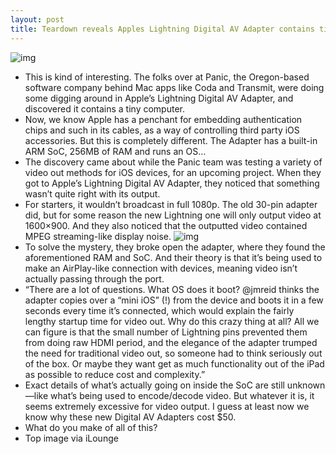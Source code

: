 ```yaml
---
layout: post
title: Teardown reveals Apples Lightning Digital AV Adapter contains tiny computer
---
```

![img](http://media.idownloadblog.com/wp-content/uploads/2013/03/digital-av-adapter-1.jpg)
* This is kind of interesting. The folks over at Panic, the Oregon-based software company behind Mac apps like Coda and Transmit, were doing some digging around in Apple’s Lightning Digital AV Adapter, and discovered it contains a tiny computer.
* Now, we know Apple has a penchant for embedding authentication chips and such in its cables, as a way of controlling third party iOS accessories. But this is completely different. The Adapter has a built-in ARM SoC, 256MB of RAM and runs an OS…
* The discovery came about while the Panic team was testing a variety of video out methods for iOS devices, for an upcoming project. When they got to Apple’s Lightning Digital AV Adapter, they noticed that something wasn’t quite right with its output.
* For starters, it wouldn’t broadcast in full 1080p. The old 30-pin adapter did, but for some reason the new Lightning one will only output video at 1600×900. And they also noticed that the outputted video contained MPEG streaming-like display noise.
![img](http://media.idownloadblog.com/wp-content/uploads/2013/03/digital-av-adapter-apart.jpg)
* To solve the mystery, they broke open the adapter, where they found the aforementioned RAM and SoC. And their theory is that it’s being used to make an AirPlay-like connection with devices, meaning video isn’t actually passing through the port.
* “There are a lot of questions. What OS does it boot? @jmreid thinks the adapter copies over a “mini iOS” (!) from the device and boots it in a few seconds every time it’s connected, which would explain the fairly lengthy startup time for video out. Why do this crazy thing at all? All we can figure is that the small number of Lightning pins prevented them from doing raw HDMI period, and the elegance of the adapter trumped the need for traditional video out, so someone had to think seriously out of the box. Or maybe they want get as much functionality out of the iPad as possible to reduce cost and complexity.”
* Exact details of what’s actually going on inside the SoC are still unknown—like what’s being used to encode/decode video. But whatever it is, it seems extremely excessive for video output. I guess at least now we know why these new Digital AV Adapters cost $50.
* What do you make of all of this?
* Top image via iLounge


